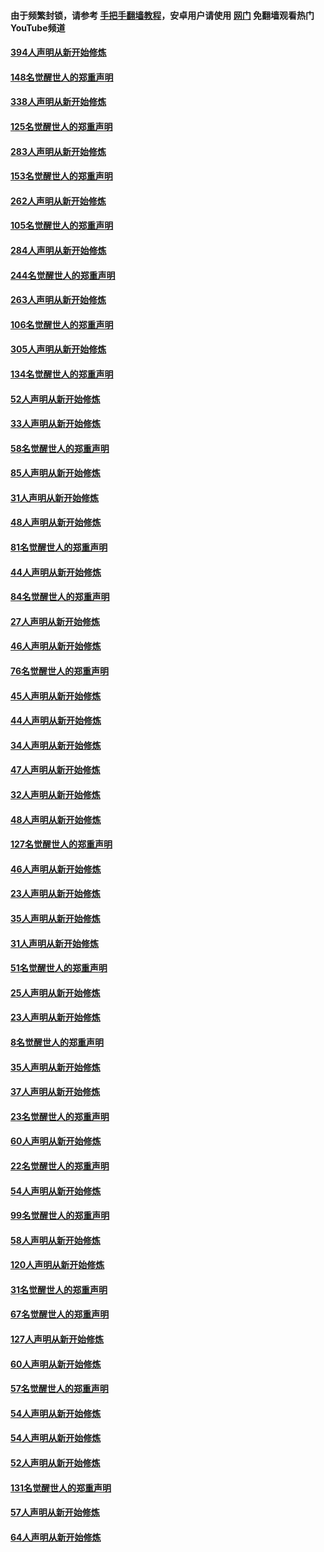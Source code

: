 #### 由于频繁封锁，请参考 [手把手翻墙教程](https://github.com/gfw-breaker/guides/wiki/)，安卓用户请使用 [网门](https://github.com/gfw-breaker/nogfw/blob/master/dl.md?t=05080301) 免翻墙观看热门YouTube频道 

#### [394人声明从新开始修炼](../pages/91/423914.md?t=05080301) 

#### [148名觉醒世人的郑重声明](../pages/91/423913.md?t=05080301) 

#### [338人声明从新开始修炼](../pages/91/423540.md?t=05080301) 

#### [125名觉醒世人的郑重声明](../pages/91/423539.md?t=05080301) 

#### [283人声明从新开始修炼](../pages/91/423296.md?t=05080301) 

#### [153名觉醒世人的郑重声明](../pages/91/423295.md?t=05080301) 

#### [262人声明从新开始修炼](../pages/91/423004.md?t=05080301) 

#### [105名觉醒世人的郑重声明](../pages/91/423003.md?t=05080301) 

#### [284人声明从新开始修炼](../pages/91/422707.md?t=05080301) 

#### [244名觉醒世人的郑重声明](../pages/91/422706.md?t=05080301) 

#### [263人声明从新开始修炼](../pages/91/422553.md?t=05080301) 

#### [106名觉醒世人的郑重声明](../pages/91/422552.md?t=05080301) 

#### [305人声明从新开始修炼](../pages/91/422153.md?t=05080301) 

#### [134名觉醒世人的郑重声明](../pages/91/422152.md?t=05080301) 

#### [52人声明从新开始修炼](../pages/91/421846.md?t=05080301) 

#### [33人声明从新开始修炼](../pages/91/421804.md?t=05080301) 

#### [58名觉醒世人的郑重声明](../pages/91/421845.md?t=05080301) 

#### [85人声明从新开始修炼](../pages/91/421769.md?t=05080301) 

#### [31人声明从新开始修炼](../pages/91/421763.md?t=05080301) 

#### [48人声明从新开始修炼](../pages/91/421605.md?t=05080301) 

#### [81名觉醒世人的郑重声明](../pages/91/421656.md?t=05080301) 

#### [44人声明从新开始修炼](../pages/91/421544.md?t=05080301) 

#### [84名觉醒世人的郑重声明](../pages/91/421543.md?t=05080301) 

#### [27人声明从新开始修炼](../pages/91/421465.md?t=05080301) 

#### [46人声明从新开始修炼](../pages/91/421454.md?t=05080301) 

#### [76名觉醒世人的郑重声明](../pages/91/421453.md?t=05080301) 

#### [45人声明从新开始修炼](../pages/91/421452.md?t=05080301) 

#### [44人声明从新开始修炼](../pages/91/421422.md?t=05080301) 

#### [34人声明从新开始修炼](../pages/91/421322.md?t=05080301) 

#### [47人声明从新开始修炼](../pages/91/421264.md?t=05080301) 

#### [32人声明从新开始修炼](../pages/91/421225.md?t=05080301) 

#### [48人声明从新开始修炼](../pages/91/421202.md?t=05080301) 

#### [127名觉醒世人的郑重声明](../pages/91/421224.md?t=05080301) 

#### [46人声明从新开始修炼](../pages/91/421203.md?t=05080301) 

#### [23人声明从新开始修炼](../pages/91/421138.md?t=05080301) 

#### [35人声明从新开始修炼](../pages/91/421122.md?t=05080301) 

#### [31人声明从新开始修炼](../pages/91/421081.md?t=05080301) 

#### [51名觉醒世人的郑重声明](../pages/91/421080.md?t=05080301) 

#### [25人声明从新开始修炼](../pages/91/421020.md?t=05080301) 

#### [23人声明从新开始修炼](../pages/91/420884.md?t=05080301) 

#### [8名觉醒世人的郑重声明](../pages/91/420883.md?t=05080301) 

#### [35人声明从新开始修炼](../pages/91/420809.md?t=05080301) 

#### [37人声明从新开始修炼](../pages/91/420766.md?t=05080301) 

#### [23名觉醒世人的郑重声明](../pages/91/420765.md?t=05080301) 

#### [60人声明从新开始修炼](../pages/91/420727.md?t=05080301) 

#### [22名觉醒世人的郑重声明](../pages/91/420726.md?t=05080301) 

#### [54人声明从新开始修炼](../pages/91/420529.md?t=05080301) 

#### [99名觉醒世人的郑重声明](../pages/91/420528.md?t=05080301) 

#### [58人声明从新开始修炼](../pages/91/420198.md?t=05080301) 

#### [120人声明从新开始修炼](../pages/91/420141.md?t=05080301) 

#### [31名觉醒世人的郑重声明](../pages/91/420197.md?t=05080301) 

#### [67名觉醒世人的郑重声明](../pages/91/420140.md?t=05080301) 

#### [127人声明从新开始修炼](../pages/91/420082.md?t=05080301) 

#### [60人声明从新开始修炼](../pages/91/420081.md?t=05080301) 

#### [57名觉醒世人的郑重声明](../pages/91/420080.md?t=05080301) 

#### [54人声明从新开始修炼](../pages/91/419533.md?t=05080301) 

#### [54人声明从新开始修炼](../pages/91/419532.md?t=05080301) 

#### [52人声明从新开始修炼](../pages/91/419531.md?t=05080301) 

#### [131名觉醒世人的郑重声明](../pages/91/419530.md?t=05080301) 

#### [57人声明从新开始修炼](../pages/91/419430.md?t=05080301) 

#### [64人声明从新开始修炼](../pages/91/419429.md?t=05080301) 

